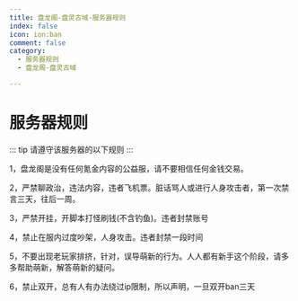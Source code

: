```yaml
---
title: 盘龙阁-盘灵古域-服务器规则
index: false
icon: ion:ban
comment: false
category:
  - 服务器规则
  - 盘龙阁-盘灵古域

---
```


# 服务器规则

::: tip
请遵守该服务器的以下规则
:::

1，盘龙阁是没有任何氪金内容的公益服，请不要相信任何金钱交易。 

2，严禁聊政治，违法内容，违者飞机票。脏话骂人或进行人身攻击者，第一次禁言三天，往后一周。 

3，严禁开挂，开脚本打怪刷钱(不含钓鱼)。违者封禁账号 

4，禁止在服内过度吵架，人身攻击。违者封禁一段时间 

5，不要出现老玩家排挤，针对，误导萌新的行为。人人都有新手这个阶段，请多多帮助萌新，解答萌新的疑问。 

6，禁止双开，总有人有办法绕过ip限制，所以声明，一旦双开ban三天

